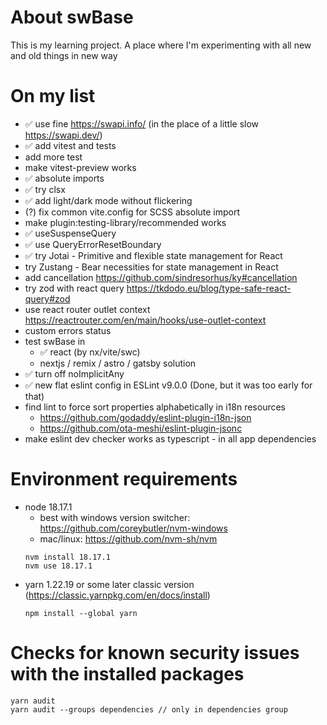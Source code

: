 # About swBase

This is my learning project.
A place where I'm experimenting with all new and old things in new way

# On my list
- ✅ use fine https://swapi.info/ (in the place of a little slow https://swapi.dev/)
- ✅ add vitest and tests
- add more test
- make vitest-preview works
- ✅ absolute imports
- ✅ try clsx
- ✅ add light/dark mode without flickering
- (?) fix common vite.config for SCSS absolute import
- make plugin:testing-library/recommended works
- ✅ useSuspenseQuery
- ✅ use QueryErrorResetBoundary
- ✅ try Jotai - Primitive and flexible state management for React
- try Zustang - Bear necessities for state management in React
- add cancellation https://github.com/sindresorhus/ky#cancellation
- try zod with react query https://tkdodo.eu/blog/type-safe-react-query#zod
- use react router outlet context https://reactrouter.com/en/main/hooks/use-outlet-context
- custom errors status
- test swBase in 
  - ✅ react (by nx/vite/swc)
  - nextjs / remix / astro / gatsby solution
- ✅ turn off noImplicitAny
- ✅ new flat eslint config in ESLint v9.0.0 (Done, but it was too early for that)
- find lint to force sort properties alphabetically in i18n resources
  - https://github.com/godaddy/eslint-plugin-i18n-json
  - https://github.com/ota-meshi/eslint-plugin-jsonc
- make eslint dev checker works as typescript - in all app dependencies

# Environment requirements

- node 18.17.1
  - best with windows version switcher: https://github.com/coreybutler/nvm-windows
  - mac/linux: https://github.com/nvm-sh/nvm
  ```
  nvm install 18.17.1
  nvm use 18.17.1
  ```
- yarn 1.22.19 or some later classic version (https://classic.yarnpkg.com/en/docs/install)
  ```
  npm install --global yarn
  ```

# Checks for known security issues with the installed packages

```
yarn audit
yarn audit --groups dependencies // only in dependencies group
```
